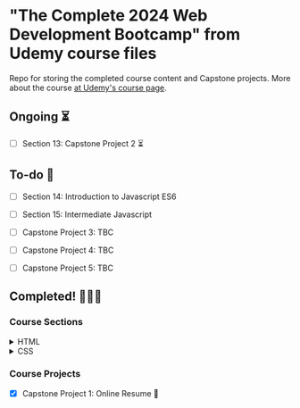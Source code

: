 # "The Complete 2024 Web Development Bootcamp" from Udemy course files

Repo for storing the completed course content and Capstone projects.
More about the course [at Udemy's course page](https://www.udemy.com/course/the-complete-web-development-bootcamp/).

## Ongoing :hourglass_flowing_sand:

- [ ] Section 13: Capstone Project 2 :hourglass_flowing_sand:

## To-do :memo:

- [ ] Section 14: Introduction to Javascript ES6
- [ ] Section 15: Intermediate Javascript

- [ ] Capstone Project 3: TBC
- [ ] Capstone Project 4: TBC
- [ ] Capstone Project 5: TBC

## Completed! :tada::tada::tada:

### Course Sections

<details>
  <summary>HTML</summary>

- [x] Section 1: Front-End Web Development :tada:
- [x] Section 2: Introduction to HTML :tada:
- [x] Section 3: Intermediate HTML :tada:
- [x] Section 4: Multi-Page Websites :tada:

</details>

<details>
  <summary>CSS</summary>

- [x] Section 5: Introduction to CSS :tada:
- [x] Section 6: CSS Properties :tada:
- [x] Section 7: Intermediate CSS :tada:
- [x] Section 8: Advanced CSS :tada:
- [x] Section 9: Flexbox :tada:
- [x] Section 10: Grid :tada:
- [x] Section 11: Bootstrap :tada:
- [x] Section 12: Web Design School - Create a Website that People Love :tada:

</details>

### Course Projects

- [x] Capstone Project 1: Online Resume :tada:
